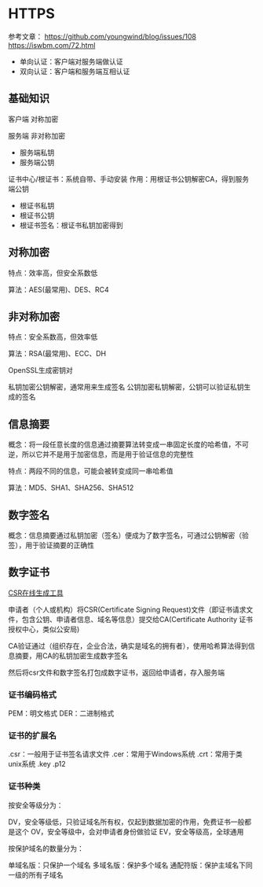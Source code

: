 # HTTPS

参考文章：
https://github.com/youngwind/blog/issues/108
https://iswbm.com/72.html

- 单向认证：客户端对服务端做认证
- 双向认证：客户端和服务端互相认证

## 基础知识

客户端
对称加密

服务端
非对称加密
- 服务端私钥
- 服务端公钥

证书中心/根证书：系统自带、手动安装
作用：用根证书公钥解密CA，得到服务端公钥
- 根证书私钥
- 根证书公钥
- 根证书签名：根证书私钥加密得到

## 对称加密

特点：效率高，但安全系数低

算法：AES(最常用)、DES、RC4

## 非对称加密

特点：安全系数高，但效率低

算法：RSA(最常用)、ECC、DH

OpenSSL生成密钥对

私钥加密公钥解密，通常用来生成签名
公钥加密私钥解密，公钥可以验证私钥生成的签名

## 信息摘要

概念：将一段任意长度的信息通过摘要算法转变成一串固定长度的哈希值，不可逆，所以它并不是用于加密信息，而是用于验证信息的完整性

特点：两段不同的信息，可能会被转变成同一串哈希值

算法：MD5、SHA1、SHA256、SHA512

## 数字签名

概念：信息摘要通过私钥加密（签名）便成为了数字签名，可通过公钥解密（验签），用于验证摘要的正确性

## 数字证书

[CSR在线生成工具](https://myssl.com/csr_create.html)

申请者（个人或机构）将CSR(Certificate Signing Request)文件（即证书请求文件，包含公钥、申请者信息、域名等信息）提交给CA(Certificate Authority 证书授权中心，类似公安局)

CA验证通过（组织存在，企业合法，确实是域名的拥有者），使用哈希算法得到信息摘要，用CA的私钥加密生成数字签名

然后将csr文件和数字签名打包成数字证书，返回给申请者，存入服务端

### 证书编码格式

PEM：明文格式
DER：二进制格式

### 证书的扩展名

.csr：一般用于证书签名请求文件
.cer：常用于Windows系统
.crt：常用于类unix系统
.key
.p12

### 证书种类

按安全等级分为：

DV，安全等级低，只验证域名所有权，仅起到数据加密的作用，免费证书一般都是这个
OV，安全等级中，会对申请者身份做验证
EV，安全等级高，全球通用

按保护域名的数量分为：

单域名版：只保护一个域名
多域名版：保护多个域名
通配符版：保护主域名下同一级的所有子域名